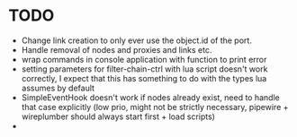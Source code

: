 # TODO

- Change link creation to only ever use the object.id of the port.
- Handle removal of nodes and proxies and links etc.
- wrap commands in console application with function to print error
- setting parameters for filter-chain-ctrl with lua script doesn't work
  correctly, I expect that this has something to do with the types lua assumes
  by default
- SimpleEventHook doesn't work if nodes already exist, need to handle that case
  explicitly (low prio, might not be strictly necessary, pipewire + wireplumber
  should always start first + load scripts)
- 